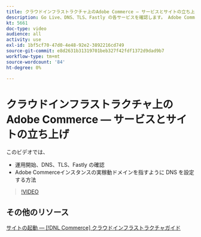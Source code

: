 ```yaml
---
title: クラウドインフラストラクチャ上のAdobe Commerce — サービスとサイトの立ち上げ
description: Go Live、DNS、TLS、Fastly の各サービスを確認します。 Adobe Commerceインスタンスの実稼動ドメインを指すように DNS を設定する方法を説明します。
kt: 5661
doc-type: video
audience: all
activity: use
exl-id: 1bf5cf70-47d0-4e48-92e2-3892216cd749
source-git-commit: e8d2631b31319701beb327f42fdf1372d9dad9b7
workflow-type: tm+mt
source-wordcount: '84'
ht-degree: 0%

---
```


# クラウドインフラストラクチャ上のAdobe Commerce — サービスとサイトの立ち上げ

このビデオでは、

- 運用開始、DNS、TLS、Fastly の確認
- Adobe Commerceインスタンスの実稼動ドメインを指すように DNS を設定する方法

>[!VIDEO](https://video.tv.adobe.com/v/35697?quality=12&learn=on)

## その他のリソース

[サイトの起動 — [!DNL Commerce] クラウドインフラストラクチャガイド](https://experienceleague.adobe.com/docs/commerce-cloud-service/user-guide/launch/overview.html)
